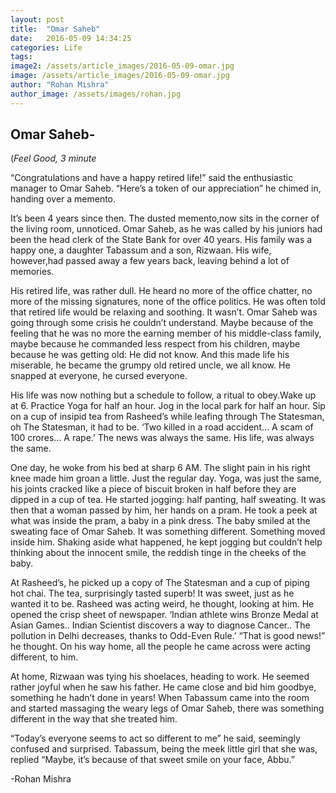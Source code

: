 ```yaml
---
layout: post
title:  "Omar Saheb"
date:   2016-05-09 14:34:25
categories: Life
tags: 
image2: /assets/article_images/2016-05-09-omar.jpg
image: /assets/article_images/2016-05-09-omar.jpg
author: "Rohan Mishra"
author_image: /assets/images/rohan.jpg
---
```

<h2>Omar Saheb-</h2>
(<i>Feel Good, 3 minute </i>
<p>“Congratulations and have a happy retired life!” said the enthusiastic manager to Omar Saheb. “Here’s a token of our appreciation” he chimed in, handing over a memento.</p>

<p>It’s been 4 years since then. The dusted memento,now sits in the corner of the living room, unnoticed. Omar Saheb, as he was called by his juniors had been the head clerk of the State Bank for over 40 years. His family was a happy one, a daughter Tabassum and a son, Rizwaan. His wife, however,had passed away a few years back, leaving behind a lot of memories. </p>

<p>His retired life, was rather dull. He heard no more of the office chatter, no more of the missing signatures, none of the office politics. He was often told that retired life would be relaxing and soothing. It wasn’t. Omar Saheb was going through some crisis he couldn’t understand. Maybe because of the feeling that he was no more the earning member of his middle-class family, maybe because he commanded less respect from his children, maybe because he was getting old: He did not know. And this made life his miserable, he became the grumpy old retired uncle, we all know. He snapped at everyone, he cursed everyone. </p>

<p>His life was now nothing but a schedule to follow, a ritual to obey.Wake up at 6. Practice Yoga for half an hour. Jog in the local park for half an hour. Sip on a cup of insipid tea from Rasheed’s while leafing through The Statesman, oh The Statesman, it had to be. ‘Two killed in a road accident… A scam of 100 crores… A rape.’ The news was always the same. His life, was always the same. </p>

<p>One day, he woke from his bed at sharp 6 AM. The slight pain in his right knee made him groan a little. Just the regular day. Yoga, was just the same, his joints cracked like a piece of biscuit broken in half before they are dipped in a cup of tea. He started jogging: half panting, half sweating. It was then that a woman passed by him, her hands on a pram. He took a peek at what was inside the pram, a baby in a pink dress. The baby smiled at the sweating face of Omar Saheb. It was something different. Something moved inside him. Shaking aside what happened, he kept jogging but couldn’t help thinking about the innocent smile, the reddish tinge in the cheeks of the baby.</p>

<p>At Rasheed’s, he picked up a copy of The Statesman and a cup of piping hot chai. The tea, surprisingly tasted superb! It was sweet, just as he wanted it to be. Rasheed was acting weird, he thought, looking at him. He opened the crisp sheet of newspaper. ‘Indian athlete wins Bronze Medal at Asian Games.. Indian Scientist discovers a way to diagnose Cancer.. The pollution in Delhi decreases, thanks to Odd-Even Rule.’ “That is good news!” he thought. On his way home, all the people he came across were acting different, to him.</p>

<p>At home, Rizwaan was tying his shoelaces, heading to work. He seemed rather joyful when he saw his father. He came close and bid him goodbye, something he hadn’t done in years! When Tabassum came into the room and started massaging the weary legs of Omar Saheb, there was something different in the way that she treated him. </p>


<p>“Today’s everyone seems to act so different to me” he said, seemingly confused and surprised. Tabassum, being the meek little girl that she was, replied “Maybe, it’s because of that sweet smile on your face, Abbu.”</p>
<p>-Rohan Mishra</p>

